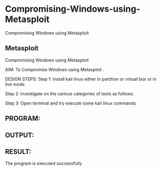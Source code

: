 # Compromising-Windows-using-Metasploit
Compromising Windows using Metasploit

## Metasploit
Compromising Windows using Metasploit

AIM:
To Compromise Windows using Metasploit .

DESIGN STEPS:
Step 1:
Install kali linux either in partition or virtual box or in live mode

Step 2:
Investigate on the various categories of tools as follows:

Step 3:
Open terminal and try execute some kali linux commands

## PROGRAM:

## OUTPUT:

## RESULT:
The program is executed successfully
